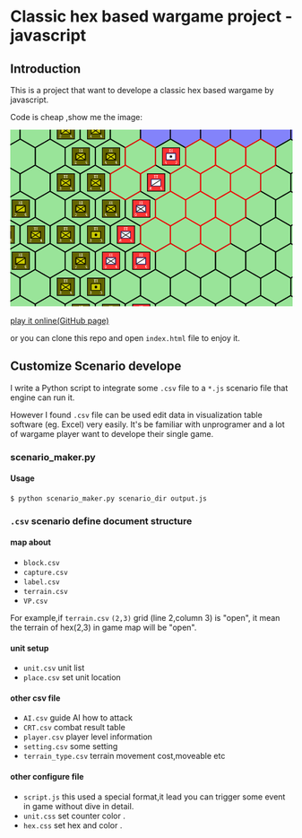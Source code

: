 # Classic hex based wargame project - javascript

## Introduction

This is a project that want to develope a classic hex based wargame by javascript.

Code is cheap ,show me the image:

![Alt image](/preview/p.gif)

<a href="http://yiyuezhuo.github.io/games/Hex-Wargame-JavaScript/index.html">play it online(GitHub page)</a>

or you can clone this repo and open `index.html` file to enjoy it.

## Customize Scenario develope

I write a Python script to integrate some `.csv` file to a `*.js` scenario file that engine can run it.

However I found `.csv` file can be used edit data in visualization table software (eg. Excel) very easily. It's be familiar with 
unprogramer and a lot of wargame player want to develope their single game.

### scenario_maker.py

#### Usage

	$ python scenario_maker.py scenario_dir output.js
	
### `.csv` scenario define document structure

#### map about

* `block.csv`
* `capture.csv`
* `label.csv`
* `terrain.csv`
* `VP.csv`

For example,if `terrain.csv` `(2,3)` grid (line 2,column 3) is "open",
it mean the terrain of hex(2,3) in game map will be "open". 

#### unit setup

* `unit.csv` unit list
* `place.csv` set unit location

#### other csv file

* `AI.csv` guide AI how to attack
* `CRT.csv` combat result table 
* `player.csv` player level information
* `setting.csv` some setting
* `terrain_type.csv` terrain movement cost,moveable etc

#### other configure file

* `script.js` this used a special format,it lead you can trigger some event in game without dive in detail.
* `unit.css` set counter color .
* `hex.css` set hex and color .
